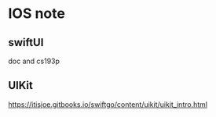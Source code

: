 # IOS note

## swiftUI
doc and cs193p

## UIKit
https://itisjoe.gitbooks.io/swiftgo/content/uikit/uikit_intro.html